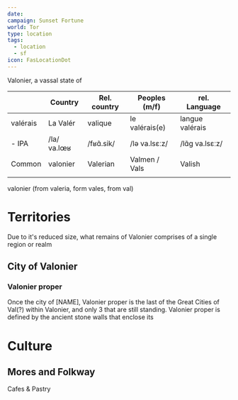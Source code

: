 ```yaml
---
date: 
campaign: Sunset Fortune
world: Tor
type: location
tags:
  - location
  - sf
icon: FasLocationDot
---
```

Valonier, a vassal state of

|          | Country     | Rel. country | Peoples (m/f)  | rel. Language   |
| -------- | ----------- | ------------ | -------------- | --------------- |
| valérais | La Valér    | valique      | le valérais(e) | langue valérais |
| - IPA    | /la/ va.lœʁ | /fʁɑ̃.sik/   | /lə va.lsɛːz/  | /lɑ̃ɡ va.lsɛːz/ |
| Common   | valonier    | Valerian     | Valmen / Vals  | Valish          |
|          |             |              |                |                 |
valonier (from valeria, form vales, from val)

# Territories 
Due to it's reduced size, what remains of Valonier comprises of a single region or realm
## City of Valonier
### Valonier proper
Once the city of \[NAME], Valonier proper is the last of the Great Cities of Val(?) within Valonier, and only 3 that are still standing.  Valonier proper is defined by the ancient stone walls that enclose its 
# Culture
## Mores and Folkway
Cafes & Pastry